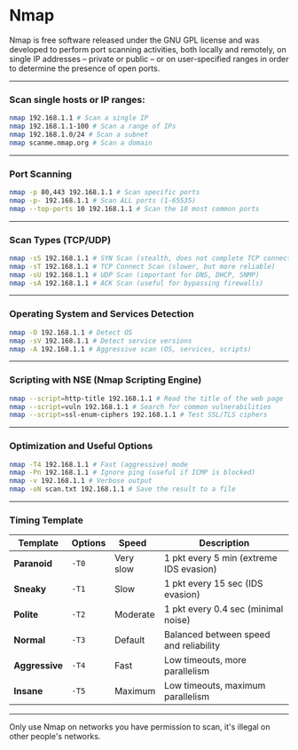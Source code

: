 # Nmap
Nmap is free software released under the GNU GPL license and was developed to perform port scanning activities, both locally and remotely, on single IP addresses – private or public – or on user-specified ranges in order to determine the presence of open ports.

---

### Scan single hosts or IP ranges:

```bash
nmap 192.168.1.1 # Scan a single IP
nmap 192.168.1.1-100 # Scan a range of IPs
nmap 192.168.1.0/24 # Scan a subnet 
nmap scanme.nmap.org # Scan a domain
```

---

### Port Scanning

```bash
nmap -p 80,443 192.168.1.1 # Scan specific ports
nmap -p- 192.168.1.1 # Scan ALL ports (1-65535)
nmap --top-ports 10 192.168.1.1 # Scan the 10 most common ports
```

---

### Scan Types (TCP/UDP)

```bash
nmap -sS 192.168.1.1 # SYN Scan (stealth, does not complete TCP connection)
nmap -sT 192.168.1.1 # TCP Connect Scan (slower, but more reliable)
nmap -sU 192.168.1.1 # UDP Scan (important for DNS, DHCP, SNMP)
nmap -sA 192.168.1.1 # ACK Scan (useful for bypassing firewalls)
```

---

### Operating System and Services Detection

```bash
nmap -O 192.168.1.1 # Detect OS
nmap -sV 192.168.1.1 # Detect service versions
nmap -A 192.168.1.1 # Aggressive scan (OS, services, scripts)
```

---

### Scripting with NSE (Nmap Scripting Engine)

```bash
nmap --script=http-title 192.168.1.1 # Read the title of the web page
nmap --script=vuln 192.168.1.1 # Search for common vulnerabilities
nmap --script=ssl-enum-ciphers 192.168.1.1 # Test SSL/TLS ciphers
```

---

### Optimization and Useful Options

```bash
nmap -T4 192.168.1.1 # Fast (aggressive) mode
nmap -Pn 192.168.1.1 # Ignore ping (useful if ICMP is blocked)
nmap -v 192.168.1.1 # Verbose output
nmap -oN scan.txt 192.168.1.1 # Save the result to a file
```

---

### Timing Template
| Template      | Options    | Speed ​          ​| Description
|---------------|------------|-----------------|-----------------------------------------------
| **Paranoid**  | `-T0`      | Very slow       | 1 pkt every 5 min (extreme IDS evasion)
| **Sneaky**    | `-T1`      | Slow            | 1 pkt every 15 sec (IDS evasion)
| **Polite**    | `-T2`      | Moderate        | 1 pkt every 0.4 sec (minimal noise)
| **Normal**    | `-T3`      | Default         | Balanced between speed and reliability
| **Aggressive**| `-T4`      | Fast            | Low timeouts, more parallelism
| **Insane**    | `-T5`      | Maximum         | Low timeouts, maximum parallelism

---

Only use Nmap on networks you have permission to scan, it's illegal on other people's networks.